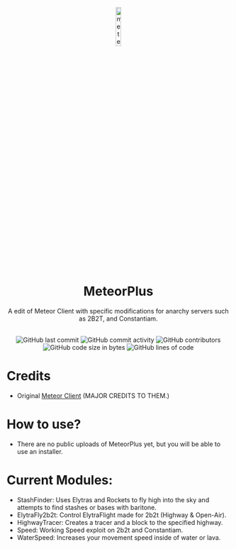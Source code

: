 <p align="center">
<img src="https://meteorclient.com/icon.png" alt="meteor-client-logo" width="15%"/>
</p>

<h1 align="center">MeteorPlus</h1>
<p align="center">A edit of Meteor Client with specific modifications for anarchy servers such as 2B2T, and Constantiam.</p>

<div align="center">
    <br>
    <img src="https://img.shields.io/github/last-commit/auxnos/MeteorPlus" alt="GitHub last commit"/>
    <img src="https://img.shields.io/github/commit-activity/w/auxnos/MeteorPlus" alt="GitHub commit activity"/>
    <img src="https://img.shields.io/github/contributors/auxnos/MeteorPlus" alt="GitHub contributors"/>
    <br>
    <img src="https://img.shields.io/github/languages/code-size/auxnos/MeteorPlus" alt="GitHub code size in bytes"/>
    <img src="https://tokei.rs/b1/github/auxnos/MeteorPlus" alt="GitHub lines of code"/>
</div>

# Credits
- Original [Meteor Client](https://github.com/MeteorDevelopment/meteor-client/) (MAJOR CREDITS TO THEM.)


# How to use?
- There are no public uploads of MeteorPlus yet, but you will be able to use an installer.

# Current Modules:
- StashFinder: Uses Elytras and Rockets to fly high into the sky and attempts to find stashes or bases with baritone.
- ElytraFly2b2t: Control ElytraFlight made for 2b2t (Highway & Open-Air).
- HighwayTracer: Creates a tracer and a block to the specified highway.
- Speed: Working Speed exploit on 2b2t and Constantiam.
- WaterSpeed: Increases your movement speed inside of water or lava.
